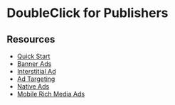 DoubleClick for Publishers
=


Resources
- 
- [Quick Start](https://developers.google.com/mobile-ads-sdk/docs/dfp/ios/quick-start)
- [Banner Ads](https://developers.google.com/mobile-ads-sdk/docs/dfp/ios/banner)
- [Interstitial Ad](https://developers.google.com/mobile-ads-sdk/docs/dfp/ios/interstitial)
- [Ad Targeting](https://developers.google.com/mobile-ads-sdk/docs/dfp/ios/targeting)
- [Native Ads](https://developers.google.com/mobile-ads-sdk/docs/dfp/ios/native)
- [Mobile Rich Media Ads](https://developers.google.com/mobile-ads-sdk/docs/dfp/ios/mraid)


